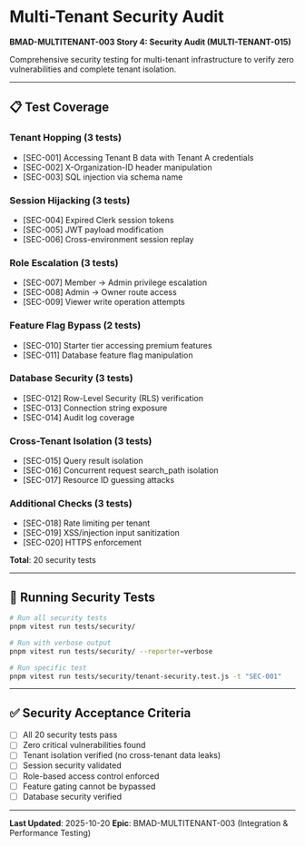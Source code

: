 # Multi-Tenant Security Audit

**BMAD-MULTITENANT-003 Story 4: Security Audit (MULTI-TENANT-015)**

Comprehensive security testing for multi-tenant infrastructure to verify zero vulnerabilities and complete tenant isolation.

---

## 📋 **Test Coverage**

### **Tenant Hopping** (3 tests)
- [SEC-001] Accessing Tenant B data with Tenant A credentials
- [SEC-002] X-Organization-ID header manipulation
- [SEC-003] SQL injection via schema name

### **Session Hijacking** (3 tests)
- [SEC-004] Expired Clerk session tokens
- [SEC-005] JWT payload modification
- [SEC-006] Cross-environment session replay

### **Role Escalation** (3 tests)
- [SEC-007] Member → Admin privilege escalation
- [SEC-008] Admin → Owner route access
- [SEC-009] Viewer write operation attempts

### **Feature Flag Bypass** (2 tests)
- [SEC-010] Starter tier accessing premium features
- [SEC-011] Database feature flag manipulation

### **Database Security** (3 tests)
- [SEC-012] Row-Level Security (RLS) verification
- [SEC-013] Connection string exposure
- [SEC-014] Audit log coverage

### **Cross-Tenant Isolation** (3 tests)
- [SEC-015] Query result isolation
- [SEC-016] Concurrent request search_path isolation
- [SEC-017] Resource ID guessing attacks

### **Additional Checks** (3 tests)
- [SEC-018] Rate limiting per tenant
- [SEC-019] XSS/injection input sanitization
- [SEC-020] HTTPS enforcement

**Total**: 20 security tests

---

## 🚀 **Running Security Tests**

```bash
# Run all security tests
pnpm vitest run tests/security/

# Run with verbose output
pnpm vitest run tests/security/ --reporter=verbose

# Run specific test
pnpm vitest run tests/security/tenant-security.test.js -t "SEC-001"
```

---

## ✅ **Security Acceptance Criteria**

- [ ] All 20 security tests pass
- [ ] Zero critical vulnerabilities found
- [ ] Tenant isolation verified (no cross-tenant data leaks)
- [ ] Session security validated
- [ ] Role-based access control enforced
- [ ] Feature gating cannot be bypassed
- [ ] Database security verified

---

**Last Updated**: 2025-10-20
**Epic**: BMAD-MULTITENANT-003 (Integration & Performance Testing)
